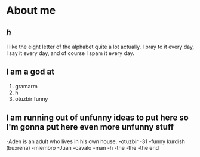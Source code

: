# About me
## *h*
I like the eight letter of the alphabet quite a lot actually.
I pray to it every day, I say it every day, and of course I spam it every day.

## I am a god at
1. gramarm
2. h
31. otuzbir funny

## I am running out of unfunny ideas to put here so I'm gonna put here even more unfunny stuff
-Aden is an adult who lives in his own house.
-otuzbir
-31
-funny kurdish (buxrena)
-miembro
-Juan
-cavalo
-man
-h
-the
-the
-the end
